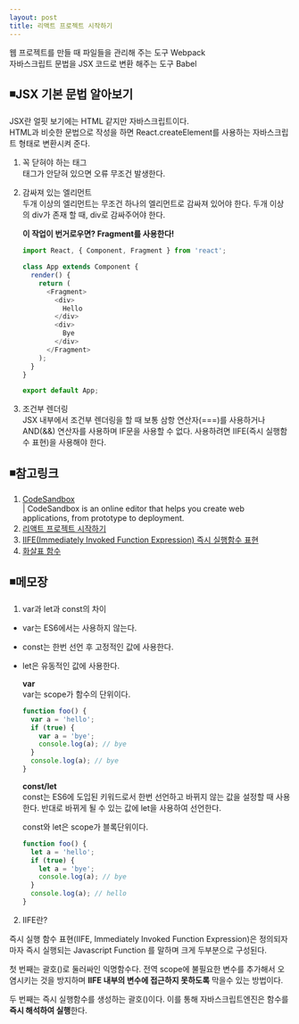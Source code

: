 ```yaml
---
layout: post
title: 리액트 프로젝트 시작하기
---
```


웹 프로젝트를 만들 때 파일들을 관리해 주는 도구 Webpack  
자바스크립트 문법을 JSX 코드로 변환 해주는 도구 Babel  

## ◾JSX 기본 문법 알아보기
JSX란 얼핏 보기에는 HTML 같지만 자바스크립트이다.  
HTML과 비슷한 문법으로 작성을 하면 React.createElement를 사용하는 자바스크립트 형태로 변환시켜 준다.  

1. 꼭 닫혀야 하는 태그  
태그가 안닫혀 있으면 오류 무조건 발생한다.  
2. 감싸져 있는 엘리먼트  
두개 이상의 엘리먼트는 무조건 하나의 엘리먼트로 감싸져 있어야 한다. 두개 이상의 div가 존재 할 때, div로 감싸주어야 한다.

    **이 작업이 번거로우면? Fragment를 사용한다!**
    ```javascript
    import React, { Component, Fragment } from 'react';

    class App extends Component {
      render() {
        return (
          <Fragment>
            <div>
              Hello
            </div>
            <div>
              Bye
            </div>
          </Fragment>
        );
      }
    }

    export default App;
    ```
3. 조건부 렌더링  
JSX 내부에서 조건부 렌더링을 할 때 보통 삼항 연산자(===)를 사용하거나 AND(&&) 연산자를 사용하며 IF문을 사용할 수 없다. 사용하려면 IIFE(즉시 실행함수 표현)을 사용해야 한다.

## ◾참고링크
1. [CodeSandbox](https://codesandbox.io/)    
| CodeSandbox is an online editor that helps you create web applications, from prototype to deployment.  
2. [리액트 프로젝트 시작하기](https://codesandbox.io/s/4r6lqrlvj9)  
3. [IIFE(Immediately Invoked Function Expression) 즉시 실행함수 표현](https://developer.mozilla.org/ko/docs/Glossary/IIFE)  
4. [화살표 함수](https://developer.mozilla.org/ko/docs/Web/JavaScript/Reference/Functions/%EC%95%A0%EB%A1%9C%EC%9A%B0_%ED%8E%91%EC%85%98)

## ◾메모장  

1. var과 let과 const의 차이  
- var는 ES6에서는 사용하지 않는다.
- const는 한번 선언 후 고정적인 값에 사용한다.
- let은 유동적인 값에 사용한다.  

    **var**  
    var는 scope가 함수의 단위이다.  
    ```javascript
    function foo() {
      var a = 'hello';
      if (true) {
        var a = 'bye';
        console.log(a); // bye
      }
      console.log(a); // bye
    }
    ```  

    **const/let**  
    const는 ES6에 도입된 키워드로서 한번 선언하고 바뀌지 않는 값을 설정할 때 사용한다. 반대로 바뀌게 될 수 있는 값에 let을 사용하여 선언한다.  

    const와 let은 scope가 블록단위이다.  
    ```javascript
    function foo() {
      let a = 'hello';
      if (true) {
        let a = 'bye';
        console.log(a); // bye
      }
      console.log(a); // hello
    }
    ```  

2. IIFE란?  

즉시 실행 함수 표현(IIFE, Immediately Invoked Function Expression)은 정의되자마자 즉시 실행되는 Javascript Function 를 말하며 크게 두부분으로 구성된다.   

첫 번째는 괄호()로 둘러싸인 익명함수다. 전역 scope에 불필요한 변수를 추가해서 오염시키는 것을 방지하며 **IIFE 내부의 변수에 접근하지 못하도록** 막을수 있는 방법이다.  

두 번째는 즉시 실행함수를 생성하는 괄호()이다. 이를 통해 자바스크립트엔진은 함수를 **즉시 해석하여 실행**한다.  
